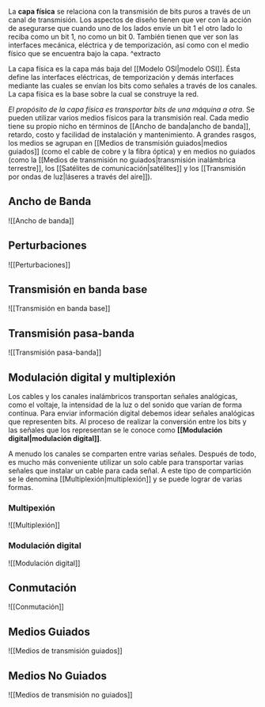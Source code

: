 La **capa física** se relaciona con la transmisión de bits puros a través de un canal de transmisión. Los aspectos de diseño tienen que ver con la acción de asegurarse que cuando uno de los lados envíe un bit 1 el otro lado lo reciba como un bit 1, no como un bit 0. También tienen que ver son las interfaces mecánica, eléctrica y de temporización, así como con el medio físico que se encuentra bajo la capa. ^extracto

La capa física es la capa más baja del [[Modelo OSI|modelo OSI]]. Ésta define las interfaces eléctricas, de temporización y demás interfaces mediante las cuales se envían los bits como señales a través de los canales. La capa física es la base sobre la cual se construye la red. 

*El propósito de la capa física es transportar bits de una máquina a otra*. Se pueden utilizar varios medios físicos para la transmisión real. Cada medio tiene su propio nicho en términos de [[Ancho de banda|ancho de banda]], retardo, costo y facilidad de instalación y mantenimiento. A grandes rasgos, los medios se agrupan en [[Medios de transmisión guiados|medios guiados]] (como el cable de cobre y la fibra óptica) y en medios no guiados (como la [[Medios de transmisión no guiados|transmisión inalámbrica terrestre]], los [[Satélites de comunicación|satélites]] y los [[Transmisión por ondas de luz|láseres a través del aire]]).

## Ancho de Banda
![[Ancho de banda]]

## Perturbaciones
![[Perturbaciones]]

## Transmisión en banda base
![[Transmisión en banda base]]

## Transmisión pasa-banda
![[Transmisión pasa-banda]]

## Modulación digital y multiplexión
Los cables y los canales inalámbricos transportan señales analógicas, como el voltaje, la intensidad de la luz o del sonido que varían de forma continua. Para enviar información digital debemos idear señales analógicas que representen bits. Al proceso de realizar la conversión entre los bits y las señales que los representan se le conoce como **[[Modulación digital|modulación digital]]**.

A menudo los canales se comparten entre varias señales. Después de todo, es mucho más conveniente utilizar un solo cable para transportar varias señales que instalar un cable para cada señal. A este tipo de compartición se le denomina [[Multiplexión|multiplexión]] y se puede lograr de varias formas.

### Multipexión
![[Multiplexión]]

### Modulación digital
![[Modulación digital]]

## Conmutación
![[Conmutación]]

## Medios Guiados
![[Medios de transmisión guiados]]

## Medios No Guiados
![[Medios de transmisión no guiados]]